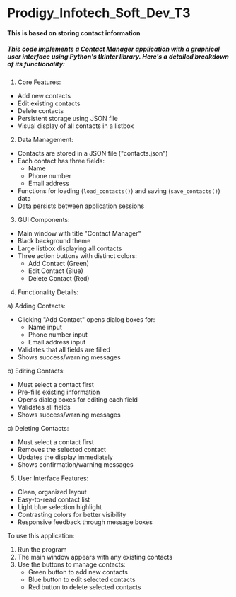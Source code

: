 # Prodigy_Infotech_Soft_Dev_T3
<h4>This is based on storing contact  information </h4>
<h5>This code implements a Contact Manager application with a graphical user interface using Python's tkinter library. Here's a detailed breakdown of its functionality:</h5>

1. Core Features:
- Add new contacts
- Edit existing contacts
- Delete contacts
- Persistent storage using JSON file
- Visual display of all contacts in a listbox

2. Data Management:
- Contacts are stored in a JSON file ("contacts.json")
- Each contact has three fields:
  - Name
  - Phone number
  - Email address
- Functions for loading (`load_contacts()`) and saving (`save_contacts()`) data
- Data persists between application sessions

3. GUI Components:
- Main window with title "Contact Manager"
- Black background theme
- Large listbox displaying all contacts
- Three action buttons with distinct colors:
  - Add Contact (Green)
  - Edit Contact (Blue)
  - Delete Contact (Red)

4. Functionality Details:

a) Adding Contacts:
- Clicking "Add Contact" opens dialog boxes for:
  - Name input
  - Phone number input
  - Email address input
- Validates that all fields are filled
- Shows success/warning messages

b) Editing Contacts:
- Must select a contact first
- Pre-fills existing information
- Opens dialog boxes for editing each field
- Validates all fields
- Shows success/warning messages

c) Deleting Contacts:
- Must select a contact first
- Removes the selected contact
- Updates the display immediately
- Shows confirmation/warning messages

5. User Interface Features:
- Clean, organized layout
- Easy-to-read contact list
- Light blue selection highlight
- Contrasting colors for better visibility
- Responsive feedback through message boxes

To use this application:
1. Run the program
2. The main window appears with any existing contacts
3. Use the buttons to manage contacts:
   - Green button to add new contacts
   - Blue button to edit selected contacts
   - Red button to delete selected contacts
